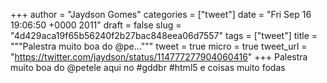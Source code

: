 
+++
author = "Jaydson Gomes"
categories = ["tweet"]
date = "Fri Sep 16 19:06:50 +0000 2011"
draft = false
slug = "4d429aca19f65b56240f2b27bac848eea06d7557"
tags = ["tweet"]
title = """Palestra muito boa do @pe..."""
tweet = true
micro = true
tweet_url = "https://twitter.com/jaydson/status/114777277904060416"
+++
Palestra muito boa do @petele aqui no #gddbr #html5 e coisas muito fodas
